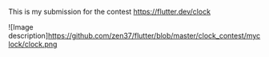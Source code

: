 This is my submission for the contest https://flutter.dev/clock


![Image description]https://github.com/zen37/flutter/blob/master/clock_contest/myclock/clock.png
